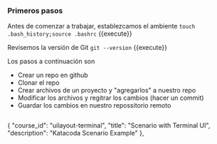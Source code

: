 ### Primeros pasos

Antes de comenzar a trabajar, establezcamos el ambiente
`touch .bash_history;source .bashrc` {{execute}}

Revisemos la versión de Git
`git --version` {{execute}}

Los pasos a continuación son
- Crear un repo en github
- Clonar el repo
- Crear archivos de un proyecto y "agregarlos" a nuestro repo
- Modificar los archivos y regitrar los cambios (hacer un commit)
- Guardar los cambios en nuestro repossitorio remoto 
  <pre class="file">
{
    "course_id": "uilayout-terminal",
    "title": "Scenario with Terminal UI",
    "description": "Katacoda Scenario Example"
},
</pre>
